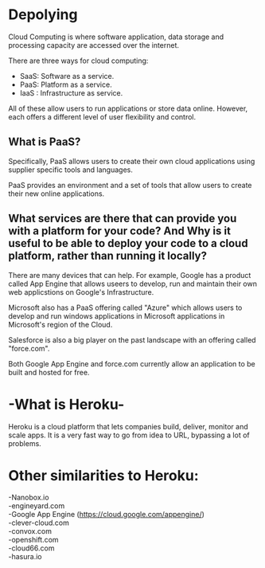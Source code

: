 # Depolying 
 Cloud Computing is where software application, data storage and processing capacity are accessed over the internet.

 There are three ways for cloud computing: 
   - SaaS: Software as a service.
   - PaaS: Platform as a service.
   - IaaS : Infrastructure as service.


All of these allow users to run applications or store data online. However, each offers a different level of user flexibility and control.



## What is PaaS?
Specifically, PaaS allows users to create their own cloud applications using supplier specific tools and languages.

 PaaS provides an environment and a set of tools that allow users to create their new online applications.
 

## What services are there that can provide you with a platform for your code? And Why is it useful to be able to deploy your code to a cloud platform, rather than running it locally?


There are many devices that can help. For example, Google has a product called App Engine that allows useers to develop, run and maintain their own web applicstions on Google's Infrastructure. 


Microsoft also has a PaaS offering called "Azure" which allows users to develop and run windows applications in Microsoft applications in Microsoft's region of the Cloud.

Salesforce is also a big player on the past landscape with an offering called "force.com".

Both Google App Engine and force.com currently allow an application to be built and hosted for free.  

# -What is Heroku-
Heroku is a cloud platform that lets companies build, deliver, monitor and scale apps. It is a very fast way to go from idea to URL, bypassing a lot of problems.

# Other similarities to Heroku:
-Nanobox.io  
-engineyard.com  
-Google App Engine (https://cloud.google.com/appengine/)  
-clever-cloud.com  
-convox.com  
-openshift.com  
-cloud66.com  
-hasura.io  

